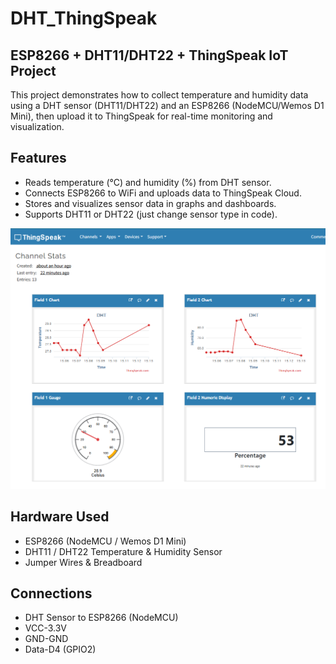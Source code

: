 # DHT_ThingSpeak
## ESP8266 + DHT11/DHT22 + ThingSpeak IoT Project
This project demonstrates how to collect temperature and humidity data using a DHT sensor (DHT11/DHT22) and an ESP8266 (NodeMCU/Wemos D1 Mini), then upload it to ThingSpeak for real-time monitoring and visualization.

## Features
- Reads temperature (°C) and humidity (%) from DHT sensor.
- Connects ESP8266 to WiFi and uploads data to ThingSpeak Cloud.
- Stores and visualizes sensor data in graphs and dashboards.
- Supports DHT11 or DHT22 (just change sensor type in code).

<p align="center"> 
  <img src="https://github.com/SathvikManuka/DHT_ThingSpeak/blob/main/Temp%26Hum_Results.png" alt="Measuring Results" width="600" /> 
</p>

## Hardware Used
- ESP8266 (NodeMCU / Wemos D1 Mini)
- DHT11 / DHT22 Temperature & Humidity Sensor
- Jumper Wires & Breadboard

 ## Connections
- DHT Sensor to	ESP8266 (NodeMCU)
- VCC-3.3V
- GND-GND
- Data-D4 (GPIO2)

